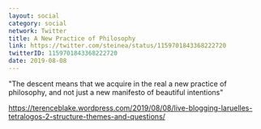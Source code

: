 ```yaml
---
layout: social
category: social
network: Twitter
title: A New Practice of Philosophy
link: https://twitter.com/steinea/status/1159701843368222720
twitterID: 1159701843368222720
date: 2019-08-08
---
```


"The descent means that we acquire in the real a new practice of philosophy, and not just a new manifesto of beautiful intentions"

<https://terenceblake.wordpress.com/2019/08/08/live-blogging-laruelles-tetralogos-2-structure-themes-and-questions/>
